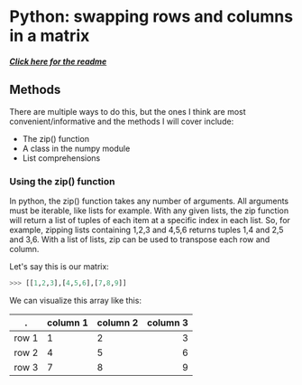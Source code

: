 # Python: swapping rows and columns in a matrix
##### [Click here for the readme](README.md)

## Methods

There are multiple ways to do this, but the ones I think are most convenient/informative and the methods I will cover include:

* The zip() function
* A class in the numpy module
* List comprehensions

### Using the zip() function

In python, the zip() function takes any number of arguments. All arguments must be iterable, like lists for example. With any given lists, the zip function will return a list of tuples of each item at a specific index in each list. So, for example, zipping lists containing 1,2,3 and 4,5,6 returns tuples 1,4 and 2,5 and 3,6. With a list of lists, zip can be used to transpose each row and column. 

Let's say this is our matrix:
```python
>>> [[1,2,3],[4,5,6],[7,8,9]]
```
We can visualize this array like this:

. | column 1 | column 2 | column 3
--- | --- | --- | ---:
row 1 | 1 | 2 | 3
row 2 | 4 | 5 | 6
row 3 | 7 | 8 | 9
